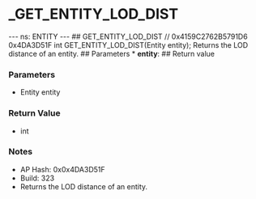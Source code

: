 # _GET_ENTITY_LOD_DIST

--- ns: ENTITY --- ## GET_ENTITY_LOD_DIST  // 0x4159C2762B5791D6 0x4DA3D51F int GET_ENTITY_LOD_DIST(Entity entity);  Returns the LOD distance of an entity.  ## Parameters * **entity**:  ## Return value

### Parameters
* Entity entity

### Return Value
* int

### Notes
* AP Hash: 0x0x4DA3D51F
* Build: 323
* Returns the LOD distance of an entity.

